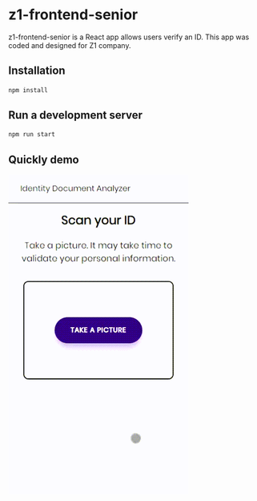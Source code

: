 # z1-frontend-senior
z1-frontend-senior is a React app allows users verify an ID. This app was coded and designed for Z1 company.

## Installation
```bash
npm install
```

## Run a development server
```bash
npm run start
```

## Quickly demo
![](docs/demo.gif)